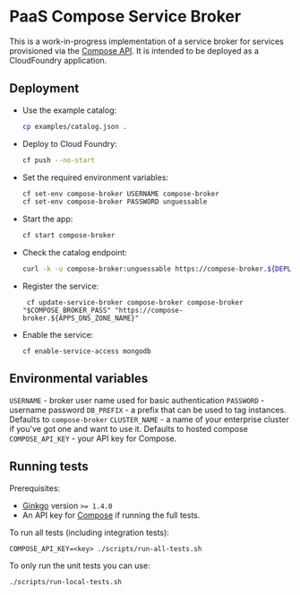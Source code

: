 # PaaS Compose Service Broker

This is a work-in-progress implementation of a service broker for services provisioned via the [Compose API](https://apidocs.compose.com/). It is intended to be deployed as a CloudFoundry application.

## Deployment

* Use the example catalog:

  ```sh
  cp examples/catalog.json .
  ```

* Deploy to Cloud Foundry:

  ```sh
  cf push --no-start
  ```

* Set the required environment variables:

  ```sh
  cf set-env compose-broker USERNAME compose-broker
  cf set-env compose-broker PASSWORD unguessable
  ```

* Start the app:

  ```sh
  cf start compose-broker
  ```

* Check the catalog endpoint:

  ```sh
  curl -k -u compose-broker:unguessable https://compose-broker.${DEPLOY_ENV}.cloudfoundry-apps-domain.example.com/v2/catalog
  ```

* Register the service:

  ```
   cf update-service-broker compose-broker compose-broker "$COMPOSE_BROKER_PASS" "https://compose-broker.${APPS_DNS_ZONE_NAME}"
  ```
* Enable the service:

   ```
   cf enable-service-access mongodb
   ```

## Environmental variables

`USERNAME` - broker user name used for basic authentication
`PASSWORD` - username password
`DB_PREFIX` - a prefix that can be used to tag instances. Defaults to `compose-broker`
`CLUSTER_NAME` - a name of your enterprise cluster if you've got one and want to use it. Defaults to hosted compose
`COMPOSE_API_KEY` - your API key for Compose.


## Running tests

Prerequisites:

* [Ginkgo](https://onsi.github.io/ginkgo/) version `>= 1.4.0`
* An API key for [Compose](https://www.compose.com/) if running the full tests.

To run all tests (including integration tests):

  ```
  COMPOSE_API_KEY=<key> ./scripts/run-all-tests.sh
  ```

To only run the unit tests you can use:

  ```
  ./scripts/run-local-tests.sh
  ```

